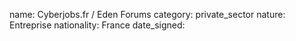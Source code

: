 name: Cyberjobs.fr / Eden Forums
category: private_sector
nature:  Entreprise
nationality: France
date_signed:
    